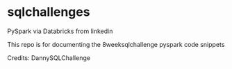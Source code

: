 # sqlchallenges
PySpark via Databricks from linkedin

This repo is for documenting the 8weeksqlchallenge pyspark code snippets

Credits: DannySQLChallenge
